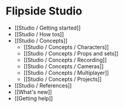 # Flipside Studio

* [[Studio / Getting started]]
* [[Studio / How tos]]
* [[Studio / Concepts]]
  * [[Studio / Concepts / Characters]]
  * [[Studio / Concepts / Props and sets]]
  * [[Studio / Concepts / Recording]]
  * [[Studio / Concepts / Cameras]]
  * [[Studio / Concepts / Multiplayer]]
  * [[Studio / Concepts / Projects]]
* [[Studio / References]]
* [[What's new]]
* [[Getting help]]
